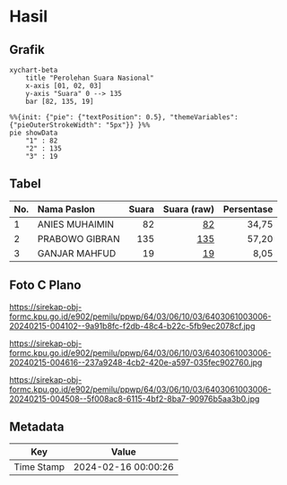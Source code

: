 # Hasil

## Grafik

```mermaid
xychart-beta
    title "Perolehan Suara Nasional"
    x-axis [01, 02, 03]
    y-axis "Suara" 0 --> 135
    bar [82, 135, 19]
```

```mermaid
%%{init: {"pie": {"textPosition": 0.5}, "themeVariables": {"pieOuterStrokeWidth": "5px"}} }%%
pie showData
    "1" : 82
    "2" : 135
    "3" : 19
```

## Tabel

| No. | Nama Paslon    | Suara | Suara (raw) | Persentase |
|:--- |:-------------- | -----:| -----------:| ----------:|
| 1   | ANIES MUHAIMIN | 82    | [82][p-1]   | 34,75      |
| 2   | PRABOWO GIBRAN | 135   | [135][p-2]  | 57,20      |
| 3   | GANJAR MAHFUD  | 19    | [19][p-3]   | 8,05       |


[p-1]: https://github.com/gigit-pemilu/pemilu-2024/blob/main/pilpres/hitung-suara/sub/64-kalimantan-timur/sub/03-berau/sub/06-gunung-tabur/sub/1003-gunung-tabur/sub/006-tps/sub/paslon-1.txt
[p-2]: https://github.com/gigit-pemilu/pemilu-2024/blob/main/pilpres/hitung-suara/sub/64-kalimantan-timur/sub/03-berau/sub/06-gunung-tabur/sub/1003-gunung-tabur/sub/006-tps/sub/paslon-2.txt
[p-3]: https://github.com/gigit-pemilu/pemilu-2024/blob/main/pilpres/hitung-suara/sub/64-kalimantan-timur/sub/03-berau/sub/06-gunung-tabur/sub/1003-gunung-tabur/sub/006-tps/sub/paslon-3.txt

## Foto C Plano

https://sirekap-obj-formc.kpu.go.id/e902/pemilu/ppwp/64/03/06/10/03/6403061003006-20240215-004102--9a91b8fc-f2db-48c4-b22c-5fb9ec2078cf.jpg

https://sirekap-obj-formc.kpu.go.id/e902/pemilu/ppwp/64/03/06/10/03/6403061003006-20240215-004616--237a9248-4cb2-420e-a597-035fec902760.jpg

https://sirekap-obj-formc.kpu.go.id/e902/pemilu/ppwp/64/03/06/10/03/6403061003006-20240215-004508--5f008ac8-6115-4bf2-8ba7-90976b5aa3b0.jpg


## Metadata

| Key        | Value               |
| ---------- | ------------------- |
| Time Stamp | 2024-02-16 00:00:26 |



